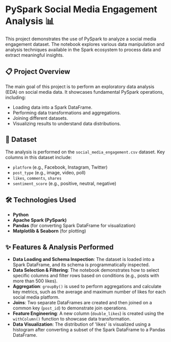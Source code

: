 # PySpark Social Media Engagement Analysis 📊

This project demonstrates the use of PySpark to analyze a social media engagement dataset. The notebook explores various data manipulation and analysis techniques available in the Spark ecosystem to process data and extract meaningful insights.

## 📋 Project Overview

The main goal of this project is to perform an exploratory data analysis (EDA) on social media data. It showcases fundamental PySpark operations, including:
* Loading data into a Spark DataFrame.
* Performing data transformations and aggregations.
* Joining different datasets.
* Visualizing results to understand data distributions.

## 💾 Dataset

The analysis is performed on the `social_media_engagement.csv` dataset. Key columns in this dataset include:
* `platform` (e.g., Facebook, Instagram, Twitter)
* `post_type` (e.g., image, video, poll)
* `likes`, `comments`, `shares`
* `sentiment_score` (e.g., positive, neutral, negative)

## 🛠️ Technologies Used

* **Python**
* **Apache Spark (PySpark)**
* **Pandas** (for converting Spark DataFrame for visualization)
* **Matplotlib & Seaborn** (for plotting)


## ✨ Features & Analysis Performed

* **Data Loading and Schema Inspection**: The dataset is loaded into a Spark DataFrame, and its schema is programmatically inspected.
* **Data Selection & Filtering**: The notebook demonstrates how to select specific columns and filter rows based on conditions (e.g., posts with more than 500 likes).
* **Aggregation**: `groupBy()` is used to perform aggregations and calculate key metrics, such as the average and maximum number of likes for each social media platform.
* **Joins**: Two separate DataFrames are created and then joined on a common key (`post_id`) to demonstrate join operations.
* **Feature Engineering**: A new column (`double_likes`) is created using the `withColumn()` function to showcase data transformation.
* **Data Visualization**: The distribution of 'likes' is visualized using a histogram after converting a subset of the Spark DataFrame to a Pandas DataFrame.
